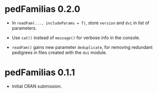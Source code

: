 # pedFamilias 0.2.0

* In `readFam(..., includeParams = T)`, store `version` and `dvi` in list of parameters.

* Use `cat()` instead of `message()` for verbose info in the console.

* `readFam()` gains new parameter `deduplicate`, for removing redundant pedigrees in files created with the `dvi` module.


# pedFamilias 0.1.1

* Initial CRAN submission.

